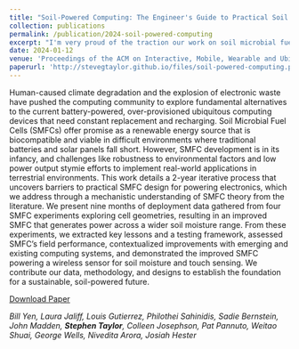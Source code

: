 ```yaml
---
title: "Soil-Powered Computing: The Engineer's Guide to Practical Soil Microbial Fuel Cell Design"
collection: publications
permalink: /publication/2024-soil-powered-computing
excerpt: "I'm very proud of the traction our work on soil microbial fuel cell design has gotten. Accepted in [ACM IMWUT](https://dl.acm.org/journal/imwut)."
date: 2024-01-12
venue: 'Proceedings of the ACM on Interactive, Mobile, Wearable and Ubiquitous Technologies'
paperurl: 'http://stevegtaylor.github.io/files/soil-powered-computing.pdf'
---
```


Human-caused climate degradation and the explosion of electronic waste have pushed the computing community to explore
fundamental alternatives to the current battery-powered, over-provisioned ubiquitous computing devices that need constant
replacement and recharging. Soil Microbial Fuel Cells (SMFCs) offer promise as a renewable energy source that is biocompatible
and viable in difficult environments where traditional batteries and solar panels fall short. However, SMFC development is
in its infancy, and challenges like robustness to environmental factors and low power output stymie efforts to implement
real-world applications in terrestrial environments. This work details a 2-year iterative process that uncovers barriers to
practical SMFC design for powering electronics, which we address through a mechanistic understanding of SMFC theory from
the literature. We present nine months of deployment data gathered from four SMFC experiments exploring cell geometries,
resulting in an improved SMFC that generates power across a wider soil moisture range. From these experiments, we extracted
key lessons and a testing framework, assessed SMFC’s field performance, contextualized improvements with emerging and
existing computing systems, and demonstrated the improved SMFC powering a wireless sensor for soil moisture and touch
sensing. We contribute our data, methodology, and designs to establish the foundation for a sustainable, soil-powered future.

[Download Paper](http://stevegtaylor.github.io/files/soil-powered-computing.pdf)

*Bill Yen, Laura Jaliff, Louis Gutierrez, Philothei Sahinidis, Sadie Bernstein, John Madden, **Stephen Taylor**, Colleen Josephson, Pat Pannuto, Weitao Shuai, George Wells, Nivedita Arora, Josiah Hester*
